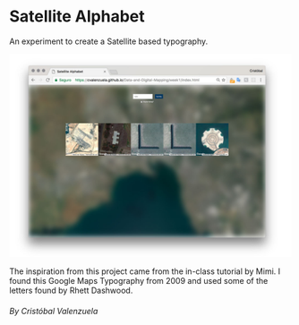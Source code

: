 # Satellite Alphabet

An experiment to create a Satellite based typography.

![Satellite Alphabet ](https://raw.githubusercontent.com/cvalenzuela/Data-and-Digital-Mapping/master/week1/assets/images/demo.jpg)

The inspiration from this project came from the in-class tutorial by Mimi.
I found this Google Maps Typography from 2009 and used some of the letters found by Rhett Dashwood.

###### By Cristóbal Valenzuela

